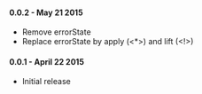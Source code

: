 #### 0.0.2 - May 21 2015
* Remove errorState
* Replace errorState by apply (<*>) and lift (<!>)

#### 0.0.1 - April 22 2015
* Initial release
